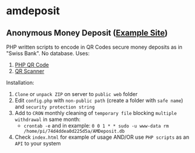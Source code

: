 # amdeposit
## Anonymous Money Deposit ([Example Site](https://zygtech.pl/amdeposit/))

PHP written scripts to encode in QR Codes secure money deposits as in "Swiss Bank". No database. Uses:

1. [PHP QR Code](http://phpqrcode.sourceforge.net/)
2. [QR Scanner](https://nimiq.github.io/qr-scanner/)

Installation:
1. `Clone` or `unpack ZIP` on server to `public web` folder
2. Edit `config.php` with `non-public path` (create a folder with `safe name`) and `security protection string`
3. Add to `CRON` monthly cleaning of `temporary file` blocking `multiple withdrawal` in same month:
    + `crontab -e` and in example: `0 0 1 * * sudo -u www-data rm /home/pi/74d4ddea0d225d5a/AMDeposit.db`
4. Check `index.html` for example of usage AND/OR use `PHP scripts` as an `API` to your system
